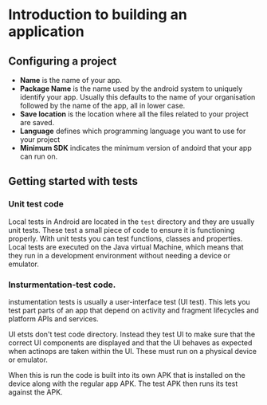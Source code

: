 # Introduction to building an application

## Configuring a project 

- <b>Name</b> is the name of your app.
- <b>Package Name</b> is the name used by the android system to uniquely identify your app. 
Usually this defaults to the name of your organisation followed by the name of the app, all in lower case.
- <b>Save location</b> is the location where all the files related to your project are saved. 
- <b>Language</b> defines which programming language you want to use for your project
- <b>Minimum SDK</b> indicates the minimum version of andoird that your app can run on. 

## Getting started with tests

### Unit test code

Local tests in Android are located in the `test` directory and they are usually unit tests. These test a
small piece of code to ensure it is functioning properly. With unit tests you can test functions,
classes and properties. Local tests are executed on the Java virtual Machine, which means
that they run in a development environment without needing a device or emulator. 

### Insturmentation-test code.

instumentation tests is usually a user-interface test (UI test). This lets you test part parts
of an app that depend on activity and fragment lifecycles and platform APIs and services.

UI etsts don't test code directory. Instead they test UI to make sure that the correct UI components 
are displayed and that the UI behaves as expected when actinops are taken within the UI. These must run
on a physical device or emulator. 

When this is run the code is built into its own APK that is installed on the device along with the regular
app APK. The test APK then runs its test against the APK.